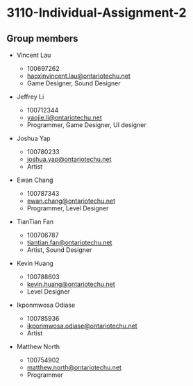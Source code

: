 # 3110-Individual-Assignment-2

## Group members

- Vincent Lau
    - 100697262
    - haoxinvincent.lau@ontariotechu.net
    - Game Designer, Sound Designer

- Jeffrey Li
    - 100712344
    - yaojie.li@ontariotechu.net
    - Programmer, Game Designer, UI designer

- Joshua Yap
    - 100780233
    - joshua.yap@ontariotechu.net
    - Artist

- Ewan Chang
    - 100787343
    - ewan.chang@ontariotechu.net
    - Programmer, Level Designer

- TianTian Fan
    - 100706787
    - tiantian.fan@ontariotechu.net
    - Artist, Sound Designer

- Kevin Huang
    - 100788603
    - kevin.huang@ontariotechu.net
    - Level Designer

- Ikponmwosa Odiase
    - 100785936
    - ikponmwosa.odiase@ontariotechu.net
    - Artist

- Matthew North
    - 100754902 
    - matthew.north@ontariotechu.net
    - Programmer


